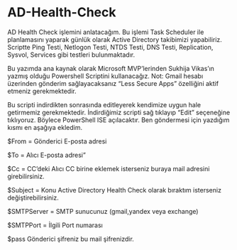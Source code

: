 # AD-Health-Check

AD Health Check işlemini anlatacağım. Bu işlemi Task Scheduler ile planlamasını yaparak günlük olarak Active Directory takibimizi yapabiliriz. Scriptte Ping Testi, Netlogon Testi, NTDS Testi, DNS Testi, Replication, Sysvol, Services gibi testleri bulunmaktadır.

Bu yazımda ana kaynak olarak Microsoft MVP’lerinden Sukhija Vikas’ın yazmış olduğu Powershell Scriptini kullanacağız.
Not: Gmail hesabı üzerinden gönderim sağlayacaksanız “Less Secure Apps” özelliğini aktif etmeniz gerekmektedir. 

Bu scripti indirdikten sonrasında editleyerek kendimize uygun hale getirmemiz gerekmektedir.
İndirdiğimiz scripti sağ tıklayıp “Edit” seçeneğine tıklıyoruz. Böylece PowerShell ISE açılacaktır. Ben göndermesi için yazdığım kısmı en aşağıya ekledim.

$From = Gönderici E-posta adresi

$To = Alıcı  E-posta adresi”

$Cc = CC’deki Alıcı CC birine eklemek isterseniz buraya mail adresini girebilirsiniz.

$Subject = Konu Active Directory Health Check olarak bıraktım isterseniz değiştirebilirsiniz.

$SMTPServer = SMTP sunucunuz (gmail,yandex veya exchange)

$SMTPPort = İlgili Port numarası

$pass Gönderici şifreniz bu mail şifrenizdir.

